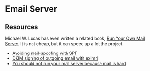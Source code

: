 Email Server
============

Resources
---------

Michael W. Lucas has even written a related book,
[Run Your Own Mail Server](https://www.tiltedwindmillpress.com/product-category/sponsor/).
It is not cheap, but it can speed up a lot the project.

 - [Avoiding mail-spoofing with SPF](https://debian-administration.org/article/719/Avoiding_mail-spoofing_with_SPF)
 - [DKIM signing of outgoing email with exim4](https://debian-administration.org/article/718/DKIM-signing_outgoing_mail_with_exim4)
 - [You should not run your mail server because mail is hard](https://poolp.org/posts/2019-08-30/you-should-not-run-your-mail-server-because-mail-is-hard/)
